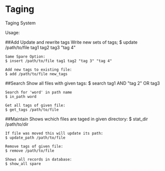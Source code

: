 # Taging
Taging System

Usage:
    
##Add Update and rewrite tags
    Write new sets of tags;
    $ update /path/to/file tag1 tag2 tag3 "tag 4"

    Same Spare Option:
    $ insert /path/to/file tag1 tag2 "tag 3" "tag 4"
    
    Add new tags to existing file:
    $ add /path/to/file new_tags
    
    
##Search
    Show all files with given tags:
    $ search tag1 AND "tag 2" OR tag3
    
    Search for 'word' in path name
    $ in_path word 

    Get all tags of given file:
    $ get_tags /path/to/file


##Maintain
    Shows wchich files are taged in given directory:
    $ stat_dir /path/to/dir
    
    If file was moved this will update its path:
    $ update_path /path/to/file

    Remove tags of given file:
    $ remove /path/to/file
    
    Shows all records in database:
    $ show_all spare
